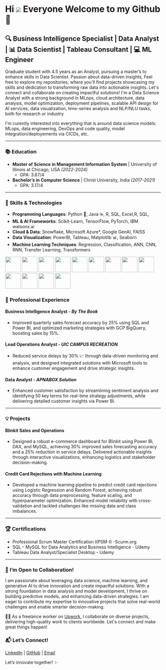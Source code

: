 Hi ![](https://user-images.githubusercontent.com/18350557/176309783-0785949b-9127-417c-8b55-ab5a4333674e.gif) Everyone Welcome to my Github🚀
================================================================================================================================================ 

## 🔍 Business Intelligence Specialist | Data Analyst | 📊 Data Scientist | Tableau Consultant | 💻 ML Engineer 

Graduate student with 4.5 years as an Analyst, pursuing a master’s to enhance skills in Data Scientist.
Passion about data-driven insights, Feel free to explore my repositories, where you'll find projects showcasing my skills and dedication to transforming raw data into actionable insights. Let's connect and collaborate on creating impactful solutions!
I'm a Data Science Analyst with a strong background in MLops, cloud architecture, data analysis, model optimization, deployment pipelines, scalable API design for AI services, data visualization, time-series analysis and NLP/NLU tasks, both for research or industry

I'm curently interested into everything that is around data science models: MLops, data engineering, DevOps and code quality, model integration/deployements via CICDs, etc.

---

### 📚 **Education**
- **Master of Science in Management Information System** | University of Illinois at Chicago, USA _(2022-2024)_
  - GPA: 3.67/4
- **Bachelor’s in Computer Science** | Christ University, India _(2017-2021)_
  - GPA: 3.17/4

---

### 🧠 **Skills & Technologies**
- **Programming Languages**: Python 🐍, Java ☕, R, SQL, Excel,R, SQL,
- **ML & AI Frameworks**: Scikit-Learn, TensorFlow, PyTorch, IBM watsonx.ai
- **Cloud & Data**: Snowflake, Microsoft Azure*, Google GenAI, FAISS
- **Data Visualization**: PowerBI, Tableau, Matplotlib 📊, Seaborn
- **Machine Learning Techniques**: Regression, Classification, ANN, CNN, RNN, Transfer Learning, Transformers

<code><img height="50" src="https://www.vectorlogo.zone/logos/python/python-ar21.svg"></code>
<code><img height="50" src="https://www.vectorlogo.zone/logos/docker/docker-ar21.svg"></code>
<code><img height="50" src="https://www.vectorlogo.zone/logos/tensorflow/tensorflow-ar21.svg"></code>
<code><img height="50" src="https://www.vectorlogo.zone/logos/google_cloud/google_cloud-ar21.svg"></code>
<code><img height="50" src="https://www.vectorlogo.zone/logos/google_cloud_run/google_cloud_run-ar21.svg"></code>
<code><img height="50" src="https://www.vectorlogo.zone/logos/mysql/mysql-ar21.svg"></code>
<code><img height="50" src="https://www.vectorlogo.zone/logos/amazon_aws/amazon_aws-ar21.svg"></code>
<code><img height="50" src="https://www.vectorlogo.zone/logos/mongodb/mongodb-ar21.svg"></code>
<code><img height="50" src="https://www.vectorlogo.zone/logos/w3_html5/w3_html5-ar21.svg"></code>
<code><img height="50" src="https://www.vectorlogo.zone/logos/r-project/r-project-ar21.svg"></code>
<code><img height="50" src="https://www.vectorlogo.zone/logos/gnu_bash/gnu_bash-ar21.svg"></code>
<code><img height="50" src="https://www.vectorlogo.zone/logos/microsoft_azure/microsoft_azure-ar21.svg"></code>
<code><img height="50" src="https://www.vectorlogo.zone/logos/azurecontainerregistry/azurecontainerregistry-ar21.svg"></code>

                                

### 🔬 **Professional Experience**
#### **Business Intelligence Analyst** - *By The Book*
- Improved quarterly sales forecast accuracy by 25% using SQL and Power BI, and optimized marketing strategies with GCP BigQuery, boosting sales by 15%.
  
#### **Lead Operations Analyst** - *UIC CAMPUS RECREATION*
- Reduced service delays by 30% 📈 through data-driven monitoring and analysis, and designed integrated solutions with Microsoft tools to enhance customer engagement and drive strategic insights. 

#### **Data Analyst** - *APNABOX Solution*
- Enhanced customer satisfaction by streamlining sentiment analysis and identifying 50 key terms for real-time strategy adjustments, while delivering detailed customer insights via Power BI.

---

### 💡 **Projects**
#### **Blinkit Sales and Operations**
- Designed a robust e-commerce dashboard for Blinkit using Power BI, DAX, and MySQL, achieving 30% improved sales forecasting accuracy and a 25% reduction in service delays. Delivered actionable insights through interactive visualizations, enhancing logistics and stakeholder decision-making.

#### **Credit Card Rejections with Machine Learning**
- Developed a machine learning pipeline to predict credit card rejections using Logistic Regression and Random Forest, achieving robust accuracy through data preprocessing, feature scaling, and hyperparameter optimization. Enhanced model reliability with cross-validation and tackled challenges like missing data and class imbalances.

---

### 🏆 **Certifications**
- Professional Scrum Master Certification I(PSM-I) -Scurm.org
- SQL - MySQL for Data Analytics and Business Intelligence - Udemy
- Tableau Data Analyst/Specialist Desktop - Udemy

---

### 💞️ **I’m Open to Collaboration!**
I am passionate about leveraging data science, machine learning, and generative AI to drive innovation and create impactful solutions. With a strong foundation in data analysis and model development, I thrive on building predictive models, and enhancing data-driven strategies. I am eager to contribute my expertise to innovative projects that solve real-world challenges and enable smarter decision-making. 

👨‍💻 As a freelance worker on [Upwork](https://www.upwork.com/freelancers/~01398067142836ad02?viewMode=1), I collaborate on diverse projects, delivering high-quality work to clients worldwide. Let's connect and make great things happen!

### 📬 **Let’s Connect!**
[LinkedIn](https://www.linkedin.com/in/manoteja48) | [GitHub](https://github.com/ManoTeja4858) | [Email](mailto:manoteja4488@gmail.com)

Let’s innovate together! ✨
<!---
ManoTeja4858/ManoTeja4858 is a ✨ special ✨ repository because its `README.md` (this file) appears on your GitHub profile.
You can click the Preview link to take a look at your changes.
--->
